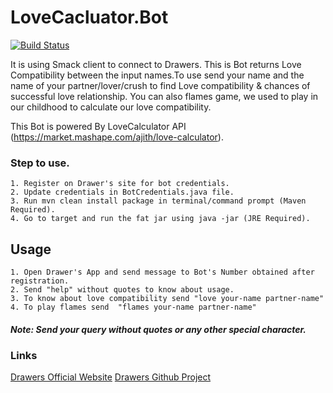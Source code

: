 # LoveCacluator.Bot
[![Build Status](https://travis-ci.org/DrawersApp/Java-Bot.svg?branch=master)](https://travis-ci.org/DrawersApp/Java-Bot)

It is using Smack client to connect to Drawers. This is Bot returns Love Compatibility between the input names.To use send your name and the name of your partner/lover/crush to find Love compatibility & chances of successful love relationship. You can also flames game, we used to play in our childhood to calculate our love compatibility.

This Bot is powered By LoveCalculator API (https://market.mashape.com/ajith/love-calculator).


### Step to use.
```
1. Register on Drawer's site for bot credentials.
2. Update credentials in BotCredentials.java file.
3. Run mvn clean install package in terminal/command prompt (Maven Required).
4. Go to target and run the fat jar using java -jar (JRE Required). 
```

## Usage

```
1. Open Drawer's App and send message to Bot's Number obtained after registration.
2. Send "help" without quotes to know about usage.
3. To know about love compatibility send "love your-name partner-name"
4. To play flames send  "flames your-name partner-name"
```

##### Note: Send your query without quotes or any other special character.

### Links
[Drawers Official Website](http://wantdrawers.in/)
[Drawers Github Project](https://github.com/DrawersApp/)





